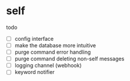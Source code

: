 # self

todo

- [ ] config interface
- [ ] make the database more intuitive
- [ ] purge command error handling
- [ ] purge command deleting non-self messages
- [ ] logging channel (webhook)
- [ ] keyword notifier
